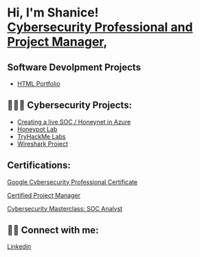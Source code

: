 <h1>Hi, I'm Shanice! <br/><a href="https://linkedin.com/in/shanice-o-615462121">Cybersecurity Professional and Project Manager</a>, 


<h2>Software Devolpment Projects</h2>

- [HTML Portfolio](https://github.com/sorgille/HTML-Portfolio-)


<h2>👩🏾‍💻  Cybersecurity Projects:</h2>

 - [Creating a live SOC / Honeynet in Azure](https://github.com/sorgille/Creating-a-live-SOC-Honeynet-in-Azure)
  - [Honeypot Lab](https://github.com/sorgille/Honeynet-Lab/tree/main)
  - [TryHackMe Labs](https://github.com/sorgille/FakeBank-Hacking-Project)
  - [Wireshark Project](https://github.com/sorgille/Wireshark-Project)


  
<h2>Certifications:</h2>

  [Google Cybersecurity Professional Certificate](https://www.credly.com/badges/ebcd183f-1695-48a0-a88b-0508e81ebee6)
  
  [Certified Project Manager](https://www.credly.com/earner/earned/badge/5189f84f-77cd-4a96-9a52-5dbd0868c838)

  [Cybersecurity Masterclass: SOC Analyst](https://app.kajabi.com/certificates/2d5e3c30)

 


<h2> 🤳🏾 Connect with me:</h2>


[Linkedin](https://linkedin.com/in/shanice-o-615462121)

